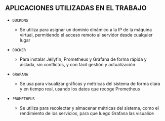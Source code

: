 ## APLICACIONES UTILIZADAS EN EL TRABAJO

- `DUCKDNS`
  - Se utiliza para asignar un dominio dinámico a la IP de la máquina virtual, permitiendo el acceso remoto al servidor desde cualquier lugar
    
- `DOCKER`
  - Para instalar Jellyfin, Prometheus y Grafana de forma rápida y aislada, sin conflictos, y con fácil gestión y actualización

- `GRAFANA`
  - Se usa para visualizar gráficas y métricas del sistema de forma clara y en tiempo real, usando los datos que recoge Prometheus 

- `PROMETHEUS`
  - Se utiliza para recolectar y almacenar métricas del sistema, como el rendimiento de los servicios, para que luego Grafana las visualice
